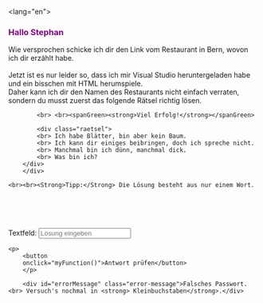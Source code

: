 <!DOCTYPE html>
<lang="en">
<head>
    <meta charset="utf-8">
    </spanPurple><title>Test</title>
</head>

<body>
    <spanPurple><h3>Hallo Stephan</h3></spanPurple>
        <div>Wie versprochen schicke ich dir den Link vom Restaurant in Bern, wovon ich dir erzählt habe. 
            <br> <br> Jetzt ist es nur leider so, dass ich mir Visual Studio heruntergeladen habe und ein bisschen mit HTML herumspiele.
            <br> Daher kann ich dir den Namen des Restaurants nicht einfach verraten, sondern du musst zuerst das folgende Rätsel richtig lösen.

            <br> <br><spanGreen><strong>Viel Erfolg!</strong></spanGreen>

            <div class="raetsel">
            <br> Ich habe Blätter, bin aber kein Baum.
            <br> Ich kann dir einiges beibringen, doch ich spreche nicht.
            <br> Manchmal bin ich dünn, manchmal dick.
            <br> Was bin ich?
        </div>
        </div>

    <br><br><Strong>Tipp:</Strong> Die Lösung besteht aus nur einem Wort.

   <br><br> <p>   
    Textfeld: <input type="text"
            id="Textfeld"
            placeholder="Lösung eingeben">
        </p>


    <p>
        <button
        onclick="myFunction()">Antwort prüfen</button>
        </p>

        <div id="errorMessage" class="error-message">Falsches Passwort. <br> Versuch's nochmal in <strong> Kleinbuchstaben</strong>.</div>
    




<script>
            function myFunction() {
                const password = document.getElementById("Textfeld").value;
                const correctPassword = "buch";
                const errorMessage = document.getElementById("errorMessage");

                if (password === correctPassword) {
                    errorMessage.style.display = "none";
                    window.open("https://www.levivant.ch");
                } else {

                    errorMessage.style.display = "block";
                }
                
            }

</script>

    


</body>
</html>


<style>
    spanPurple {
        color: purple;
    }

    spanGreen {
        color: green;
    }

    .error-message {
        color: red;
        border: 1px solid red;
        padding: 5px;
        margin-top: 10px;
        display: none;
    }

    .raetsel {
        margin-left: 100px;
    }
</style>
